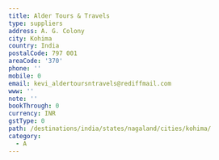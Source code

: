 ```yaml
---
title: Alder Tours & Travels
type: suppliers
address: A. G. Colony
city: Kohima
country: India
postalCode: 797 001
areaCode: '370'
phone: ''
mobile: 0
email: kevi_aldertoursntravels@rediffmail.com
www: ''
note: ''
bookThrough: 0
currency: INR
gstType: 0
path: /destinations/india/states/nagaland/cities/kohima/
category:
  - A
---
```


